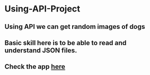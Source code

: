 # Using-API-Project
## Using API we can get random images of dogs
## Basic skill here is to be able to read and understand JSON files.
## Check the app [here](https://irynalytvynova.github.io/Using-API-Project/)
